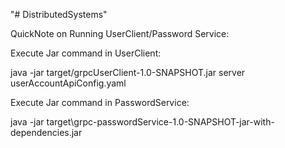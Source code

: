 "# DistributedSystems" 

QuickNote on Running UserClient/Password Service:

Execute Jar command in UserClient:

java -jar target/grpcUserClient-1.0-SNAPSHOT.jar server userAccountApiConfig.yaml

Execute Jar command in PasswordService:

java -jar target\grpc-passwordService-1.0-SNAPSHOT-jar-with-dependencies.jar
